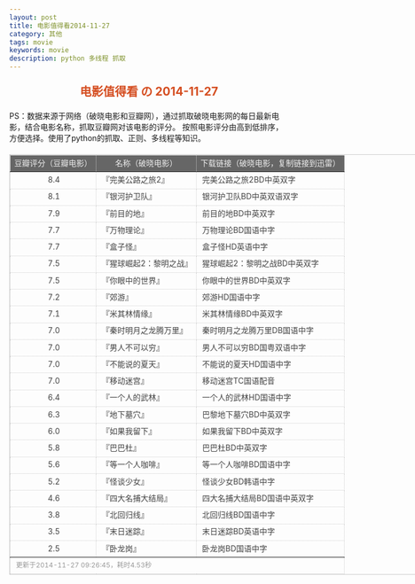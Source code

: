 ```yaml
---
layout: post
title: 电影值得看2014-11-27
category: 其他
tags: movie
keywords: movie 
description: python 多线程 抓取
---
```

<h2 style="text-align:center;color:#D54E21;margin:20px auto">电影值得看 の 2014-11-27</h2>
<div>PS：数据来源于网络（破晓电影和豆瓣网），通过抓取破晓电影网的每日最新电影，结合电影名称，抓取豆瓣网对该电影的评分。
按照电影评分由高到低排序，方便选择。使用了python的抓取、正则、多线程等知识。</div>
<table id="movietb">
	<thead>
		<tr>
			<td min-width="150px">豆瓣评分（豆瓣电影）</td>
			<td min-width="300px">名称（破晓电影）</td>
			<td>下载链接（破晓电影，复制链接到迅雷）</td>
		</tr>
	</thead>
	<tbody>
		<tr>
			<td style="color:#FF5138!important;text-align:center;"><a href="http://movie.douban.com/subject/26257346/" target="_blank">8.4</a></td>
			<td>『<a href="http://www.poxiao.com/movie/37816.html" target="_blank">完美公路之旅2</a>』</td>
			<td><a href="ftp://3:3@p13.poxiao.com:8202/[www.poxiao.com破晓电影]完美公路之旅2BD中英双字.rmvb" target="_blank">完美公路之旅2BD中英双字</a></td>
		</tr>
				<tr>
			<td style="color:#FF5138!important;text-align:center;"><a href="http://movie.douban.com/subject/7065154/" target="_blank">8.1</a></td>
			<td>『<a href="http://www.poxiao.com/movie/37812.html" target="_blank">银河护卫队</a>』</td>
			<td><a href="ftp://1:1@p13.poxiao.com:8202/[www.poxiao.com破晓电影]银河护卫队BD中英双语双字.mkv" target="_blank">银河护卫队BD中英双语双字</a></td>
		</tr>
				<tr>
			<td style="color:#FF5138!important;text-align:center;"><a href="http://movie.douban.com/subject/20278505/" target="_blank">7.9</a></td>
			<td>『<a href="http://www.poxiao.com/movie/37832.html" target="_blank">前目的地</a>』</td>
			<td><a href="ftp://6:6@p13.poxiao.com:8202/[www.poxiao.com破晓电影]前目的地BD中英双字.rmvb" target="_blank">前目的地BD中英双字</a></td>
		</tr>
				<tr>
			<td style="color:#FF5138!important;text-align:center;"><a href="http://movie.douban.com/subject/24815950/" target="_blank">7.7</a></td>
			<td>『<a href="http://www.poxiao.com/movie/37823.html" target="_blank">万物理论</a>』</td>
			<td><a href="ftp://5:5@p27.poxiao.com:8201/[www.poxiao.com破晓电影]万物理论BD国语中字.rmvb" target="_blank">万物理论BD国语中字</a></td>
		</tr>
				<tr>
			<td style="color:#FF5138!important;text-align:center;"><a href="http://movie.douban.com/subject/21350559/" target="_blank">7.7</a></td>
			<td>『<a href="http://www.poxiao.com/movie/37830.html" target="_blank">盒子怪</a>』</td>
			<td><a href="ftp://6:6@p13.poxiao.com:8202/[www.poxiao.com破晓电影]盒子怪HD英语中字.rmvb" target="_blank">盒子怪HD英语中字</a></td>
		</tr>
				<tr>
			<td style="color:#FF5138!important;text-align:center;"><a href="http://movie.douban.com/subject/7046723/" target="_blank">7.5</a></td>
			<td>『<a href="http://www.poxiao.com/movie/37753.html" target="_blank">猩球崛起2：黎明之战</a>』</td>
			<td><a href="ftp://3:3@p13.poxiao.com:8202/[www.poxiao.com破晓电影]猩球崛起2：黎明之战BD中英双字.rmvb" target="_blank">猩球崛起2：黎明之战BD中英双字</a></td>
		</tr>
				<tr>
			<td style="color:#FF5138!important;text-align:center;"><a href="http://movie.douban.com/subject/10549480/" target="_blank">7.5</a></td>
			<td>『<a href="http://www.poxiao.com/movie/37824.html" target="_blank">你眼中的世界</a>』</td>
			<td><a href="ftp://7:7@p27.poxiao.com:8201/[www.poxiao.com破晓电影]你眼中的世界BD中英双字.rmvb" target="_blank">你眼中的世界BD中英双字</a></td>
		</tr>
				<tr>
			<td style="color:#FF5138!important;text-align:center;"><a href="http://movie.douban.com/subject/10771216/" target="_blank">7.2</a></td>
			<td>『<a href="http://www.poxiao.com/movie/37808.html" target="_blank">郊游</a>』</td>
			<td><a href="ftp://7:7@p27.poxiao.com:8201/[www.poxiao.com破晓电影]郊游HD国语中字.rmvb" target="_blank">郊游HD国语中字</a></td>
		</tr>
				<tr>
			<td style="color:#FF5138!important;text-align:center;"><a href="http://movie.douban.com/subject/24844032/" target="_blank">7.1</a></td>
			<td>『<a href="http://www.poxiao.com/movie/37811.html" target="_blank">米其林情缘</a>』</td>
			<td><a href="ftp://2:2@p27.poxiao.com:8201/[www.poxiao.com破晓电影]米其林情缘BD中英双字.rmvb" target="_blank">米其林情缘BD中英双字</a></td>
		</tr>
				<tr>
			<td style="color:#FF5138!important;text-align:center;"><a href="http://movie.douban.com/subject/6721670/" target="_blank">7.0</a></td>
			<td>『<a href="http://www.poxiao.com/movie/37813.html" target="_blank">秦时明月之龙腾万里</a>』</td>
			<td><a href="ftp://2:2@p13.poxiao.com:8202/[www.poxiao.com破晓电影]秦时明月之龙腾万里DB国语中字.rmvb" target="_blank">秦时明月之龙腾万里DB国语中字</a></td>
		</tr>
				<tr>
			<td style="color:#FF5138!important;text-align:center;"><a href="http://movie.douban.com/subject/25824741/" target="_blank">7.0</a></td>
			<td>『<a href="http://www.poxiao.com/movie/37817.html" target="_blank">男人不可以穷</a>』</td>
			<td><a href="ftp://3:3@p27.poxiao.com:8201/[www.poxiao.com破晓电影]男人不可以穷BD国粤双语中字.mkv" target="_blank">男人不可以穷BD国粤双语中字</a></td>
		</tr>
				<tr>
			<td style="color:#FF5138!important;text-align:center;"><a href="http://movie.douban.com/subject/25743833/" target="_blank">7.0</a></td>
			<td>『<a href="http://www.poxiao.com/movie/37803.html" target="_blank">不能说的夏天</a>』</td>
			<td><a href="ftp://5:5@p27.poxiao.com:8201/[www.poxiao.com破晓电影]不能说的夏天HD国语中字.rmvb" target="_blank">不能说的夏天HD国语中字</a></td>
		</tr>
				<tr>
			<td style="color:#FF5138!important;text-align:center;"><a href="http://movie.douban.com/subject/21349345/" target="_blank">7.0</a></td>
			<td>『<a href="http://www.poxiao.com/movie/37831.html" target="_blank">移动迷宫</a>』</td>
			<td><a href="ftp://8:8@p27.poxiao.com:8201/[www.poxiao.com破晓电影]移动迷宫TC国语配音.rmvb" target="_blank">移动迷宫TC国语配音</a></td>
		</tr>
				<tr>
			<td style="color:#FF5138!important;text-align:center;"><a href="http://movie.douban.com/subject/24695277/" target="_blank">6.4</a></td>
			<td>『<a href="http://www.poxiao.com/movie/37804.html" target="_blank">一个人的武林</a>』</td>
			<td><a href="ftp://4:4@p13.poxiao.com:8202/[www.poxiao.com破晓电影]一个人的武林HD国语中字.rmvb" target="_blank">一个人的武林HD国语中字</a></td>
		</tr>
				<tr>
			<td style="color:#FF5138!important;text-align:center;"><a href="http://movie.douban.com/subject/25821124/" target="_blank">6.3</a></td>
			<td>『<a href="http://www.poxiao.com/movie/37820.html" target="_blank">地下墓穴</a>』</td>
			<td><a href="ftp://4:4@p27.poxiao.com:8201/[www.poxiao.com破晓电影]巴黎地下墓穴BD中英双字.rmvb" target="_blank">巴黎地下墓穴BD中英双字</a></td>
		</tr>
				<tr>
			<td style="color:#FF5138!important;text-align:center;"><a href="http://movie.douban.com/subject/3428529/" target="_blank">6.0</a></td>
			<td>『<a href="http://www.poxiao.com/movie/37806.html" target="_blank">如果我留下</a>』</td>
			<td><a href="ftp://8:8@p27.poxiao.com:8201/[www.poxiao.com破晓电影]如果我留下BD中英双字.rmvb" target="_blank">如果我留下BD中英双字</a></td>
		</tr>
				<tr>
			<td style="color:#FF5138!important;text-align:center;"><a href="http://movie.douban.com/subject/25785812/" target="_blank">5.8</a></td>
			<td>『<a href="http://www.poxiao.com/movie/37825.html" target="_blank">巴巴杜</a>』</td>
			<td><a href="ftp://6:6@p27.poxiao.com:8201/[www.poxiao.com破晓电影]巴巴杜BD中英双字.rmvb" target="_blank">巴巴杜BD中英双字</a></td>
		</tr>
				<tr>
			<td style="color:#FF5138!important;text-align:center;"><a href="http://movie.douban.com/subject/25753166/" target="_blank">5.6</a></td>
			<td>『<a href="http://www.poxiao.com/movie/37821.html" target="_blank">等一个人咖啡</a>』</td>
			<td><a href="ftp://4:4@p13.poxiao.com:8202/[www.poxiao.com破晓电影]等一个人咖啡BD国语中字.rmvb" target="_blank">等一个人咖啡BD国语中字</a></td>
		</tr>
				<tr>
			<td style="color:#FF5138!important;text-align:center;"><a href="http://movie.douban.com/subject/25823125/" target="_blank">5.2</a></td>
			<td>『<a href="http://www.poxiao.com/movie/37809.html" target="_blank">怪谈少女</a>』</td>
			<td><a href="ftp://5:5@p13.poxiao.com:8202/[www.poxiao.com破晓电影]怪谈少女BD韩语中字.rmvb" target="_blank">怪谈少女BD韩语中字</a></td>
		</tr>
				<tr>
			<td style="color:#FF5138!important;text-align:center;"><a href="http://movie.douban.com/subject/10604893/" target="_blank">4.6</a></td>
			<td>『<a href="http://www.poxiao.com/movie/37720.html" target="_blank">四大名捕大结局</a>』</td>
			<td><a href="ftp://8:8@p13.poxiao.com:8202/[www.poxiao.com破晓电影]四大名捕大结局BD中英双字.rmvb" target="_blank">四大名捕大结局BD国语中英双字</a></td>
		</tr>
				<tr>
			<td style="color:#FF5138!important;text-align:center;"><a href="http://movie.douban.com/subject/25663134/" target="_blank">3.8</a></td>
			<td>『<a href="http://www.poxiao.com/movie/37827.html" target="_blank">北回归线</a>』</td>
			<td><a href="ftp://4:4@p13.poxiao.com:8202/[www.poxiao.com破晓电影]北回归线BD国语中字.rmvb" target="_blank">北回归线BD国语中字</a></td>
		</tr>
				<tr>
			<td style="color:#FF5138!important;text-align:center;"><a href="http://movie.douban.com/subject/21324299/" target="_blank">3.5</a></td>
			<td>『<a href="http://www.poxiao.com/movie/37810.html" target="_blank">末日迷踪</a>』</td>
			<td><a href="ftp://6:6@p13.poxiao.com:8202/[www.poxiao.com破晓电影]末日迷踪BD英语中字.rmvb" target="_blank">末日迷踪BD英语中字</a></td>
		</tr>
				<tr>
			<td style="color:#FF5138!important;text-align:center;"><a href="http://movie.douban.com/subject/11632596/" target="_blank">2.5</a></td>
			<td>『<a href="http://www.poxiao.com/movie/37822.html" target="_blank">卧龙岗</a>』</td>
			<td><a href="ftp://5:5@p13.poxiao.com:8202/[www.poxiao.com破晓电影]卧龙岗BD国语中字.rmvb" target="_blank">卧龙岗BD国语中字</a></td>
		</tr>
			</tbody>
	<tfoot>
		<tr>
			<td colspan="4">更新于2014-11-27 09:26:45，耗时4.53秒</td>
		</tr>
	</tfoot>
</table>	<style>
	#movietb {width:790px;border:1px #CCCCCC solid;font-size:14px;margin:20px auto;}
	#movietb td {border:1px #CCCCCC dotted;line-height:24px;vertical-align: middle;}
	#movietb a {text-decoration:none;color:#464646; text-shadow:0 1px 0 #F2F2F2;border:0!important}
	#movietb a:hover {text-decoration:underline;color:#D54E21;}
	#movietb tbody tr:hover{background:#CCC}
	#movietb thead {background-color:#666;color:#eee;text-align:center}
	#movietb tbody {text-align:left;}
	#movietb tbody td {padding-left:10px;}
	#movietb tfoot td,.size {padding-left: 10px;font-size:12px;color:#999}
</style>